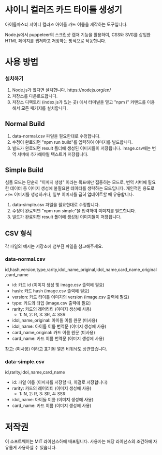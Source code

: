 # 샤이니 컬러즈 카드 타이틀 생성기

아이돌마스터 샤이니 컬러즈 아이돌 카드 이름을 제작하는 도구입니다.

Node.js에서 puppeteer의 스크린샷 캡쳐 기능을 활용하여, CSS와 SVG를 삽입한 HTML 페이지를 캡쳐하고 저장하는 방식으로 작동합니다.

# 사용 방법

### 설치하기

1. Node.js가 없다면 설치합니다. https://nodejs.org/en/
1. 저장소를 다운로드합니다.
1. 저장소 디렉토리 (index.js가 있는 곳) 에서 터미널을 열고 "npm i" 커맨드를 이용해서 모든 패키지를 설치합니다.

## Normal Build

1. data-normal.csv 파일을 필요한대로 수정합니다.
1. 수정이 완료되면 "npm run build"를 입력하여 이미지를 빌드합니다.
1. 빌드가 완료되면 result 폴더에 생성된 이미지들이 저장됩니다. image.csv에는 번역 서버에 추가해야될 텍스트가 저장됩니다.

## Simple Build

심플 모드는 단순히 "이미지 생성" 이라는 목표에만 집중하는 모드로, 번역 서버에 필요한 데이터 등 이미지 생성에 불필요한 데이터를 생략하는 모드입니다.
개인적인 용도로 카드 이미지를 생성하거나, 일부 이미지를 급히 업데이트할 때 유용합니다.

1. data-simple.csv 파일을 필요한대로 수정합니다.
1. 수정이 완료되면 "npm run simple"을 입력하여 이미지를 빌드합니다.
1. 빌드가 완료되면 result 폴더에 생성된 이미지들이 저장됩니다.

## CSV 형식

각 파일의 예시는 저장소에 첨부된 파일을 참고해주세요.

### data-normal.csv

id,hash,version,type,rarity,idol_name_original,idol_name,card_name_original,card_name

-   id: 카드 id (이미지 생성 및 image.csv 출력에 필요)
-   hash: 카드 hash (image.csv 출력에 필요)
-   version: 카드 타이틀 이미지의 version (image.csv 출력에 필요)
-   type: 카드의 타입 (image.csv 출력에 필요)
-   rarity: 카드의 레어리티 (이미지 생성에 사용)
    -   1: N, 2: R, 3: SR, 4: SSR
-   idol_name_original: 아이돌 이름 원문 (미사용)
-   idol_name: 아이돌 이름 번역문 (이미지 생성에 사용)
-   card_name_original: 카드 이름 원문 (미사용)
-   card_name: 카드 이름 번역문 (이미지 생성에 사용)

참고: (미사용) 이라고 표기된 열은 비워놔도 상관없습니다.

### data-simple.csv

id,rarity,idol_name,card_name

-   id: 파일 이름 (이미지를 저장할 때, 이걸로 저장합니다)
-   rarity: 카드의 레어리티 (이미지 생성에 사용)
    -   1: N, 2: R, 3: SR, 4: SSR
-   idol_name: 아이돌 이름 (이미지 생성에 사용)
-   card_name: 카드 이름 (이미지 생성에 사용)

# 저작권

이 소프트웨어는 MIT 라이선스하에 배포됩니다. 사용자는 해당 라이선스의 조건하에 자유롭게 사용하실 수 있습니다.
